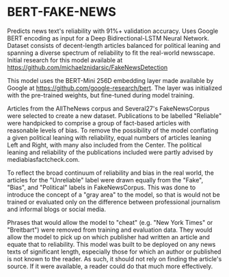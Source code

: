 # BERT-FAKE-NEWS
Predicts news text's reliability with 91%+ validation accuracy. Uses Google BERT encoding as input for a Deep Bidirectional-LSTM Neural Network. Dataset consists of decent-length articles balanced for political leaning and spanning a diverse spectrum of reliability to fit the real-world newsscape. Initial research for this model available at https://github.com/michaelznidarsic/FakeNewsDetection

This model uses the BERT-Mini 256D embedding layer made available by Google at https://github.com/google-research/bert. The layer was initialized with the pre-trained weights, but fine-tuned during model training.

Articles from the AllTheNews corpus and Several27's FakeNewsCorpus were selected to create a new dataset. Publications to be labelled "Reliable" were handpicked to comprise a group of fact-based articles with reasonable levels of bias. To remove the possibility of the model conflating a given political leaning with reliability, equal numbers of articles leaning Left and Right, with many also included from the Center. The political leaning and reliability of the publications included were partly advised by mediabiasfactcheck.com.

To reflect the broad continuum of reliability and bias in the real world, the articles for the "Unreliable" label were drawn equally from the "Fake", "Bias", and "Political" labels in FakeNewsCorpus. This was done to introduce the concept of a "gray area" to the model, so that is would not be trained or evaluated only on the difference between professional journalism and informal blogs or social media. 

Phrases that would allow the model to "cheat" (e.g. "New York Times" or "Breitbart") were removed from training and evaluation data. They would allow the model to pick up on which publisher had written an article and equate that to reliability. This model was built to be deployed on any news texts of significant length, especially those for which an author or published is not known to the reader. As such, it should not rely on finding the article's source. If it were available, a reader could do that much more effectively.





